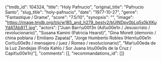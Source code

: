 {"tmdb_id": 104324, "title": "Holy Pafnucio", "original_title": "Pafnucio Santo", "slug_title": "holy-pafnucio", "date": "1977-10-27", "genre": "Fantastique / Drame", "score": "7.5/10", "synopsis": "", "image": "https://image.tmdb.org/t/p/w185_and_h278_bestv2/bUlNDpy0bLq5s0kXKuYdATAb81T.jpg", "actors": ["Juan Barr\u00f3n (Ad\u00e1n / Jesuscristo / revolucionario)", "Susana Kamini (Patricia Hearst)", "Gina Morett (demonio / china poblana / Emiliano Zapata)", "Jorge Humberto Robles (Hern\u00e1n Cort\u00e9s / mensajero / juez / Romeo / revolucionario)", "Mar\u00eda de la Luz Zendejas (Frida Kahlo / Sor Juana In\u00e9s de la Cruz / Capit\u00e1n)"], "comments": [], "recommandations_id": []}